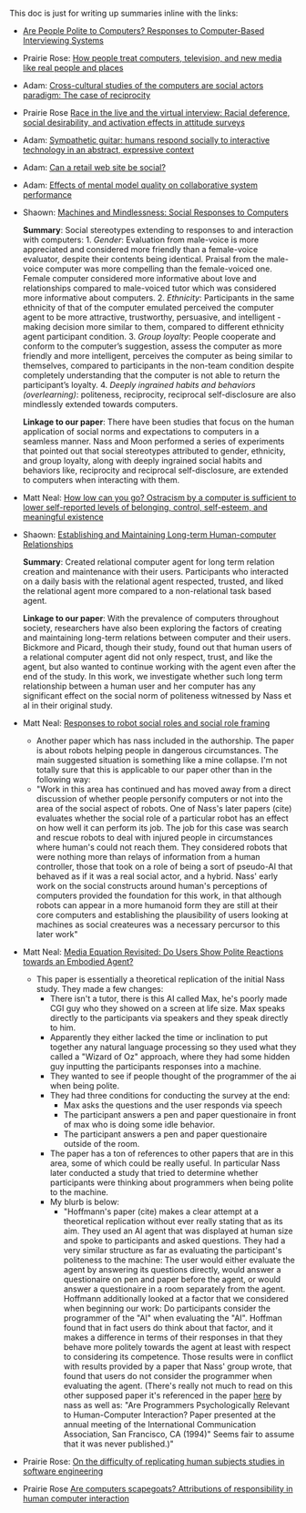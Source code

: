 This doc is just for writing up summaries inline with the links:

- [Are People Polite to Computers? Responses to Computer-Based Interviewing Systems](http://dx.doi.org/10.1111/j.1559-1816.1999.tb00142.x)

- Prairie Rose: [How people treat computers, television, and new media like real people and places](http://www.humanityonline.com/docs/the\%20media\%20equation.pdf)

- Adam: [Cross-cultural studies of the computers are social actors paradigm: The case of reciprocity](http://web.ics.purdue.edu/~duffy/IE486_Spr07/ComputersAsSocialActor.pdf)

- Prairie Rose [Race in the live and the virtual interview: Racial deference, social desirability, and activation effects in attitude surveys](http://www.jstor.org/stable/1519835?seq=1#page_scan_tab_contents)

- Adam: [Sympathetic guitar: humans respond socially to interactive technology in an abstract, expressive context](http://dl.acm.org/citation.cfm?id=2030443)

- Adam: [Can a retail web site be social?](http://journals.ama.org/doi/abs/10.1509/jmkg.71.3.143)

- Adam: [Effects of mental model quality on collaborative system performance](http://pro.sagepub.com/content/51/22/1506.short)

- Shaown: [Machines and Mindlessness: Social Responses to Computers](http://dx.doi.org/10.1111/0022-4537.00153)
  
  __Summary__: Social stereotypes extending to responses to and interaction with computers:
      1. _Gender_: Evaluation from male-voice is more appreciated and considered more friendly than a female-voice evaluator, despite their contents being identical. Praisal from the male-voice computer was more compelling than the female-voiced one. Female computer considered more informative about love and relationships compared to male-voiced tutor which was considered more informative about computers.
      2. _Ethnicity_: Participants in the same ethnicity of that of the computer emulated perceived the computer agent to be more attractive, trustworthy, persuasive, and intelligent - making decision more similar to them, compared to different ethnicity agent participant condition.
      3. _Group loyalty_: People cooperate and conform to the computer’s suggestion, assess the computer as more friendly and more intelligent, perceives the computer as being similar to themselves, compared to participants in the non-team condition despite completely understanding that the computer is not able to return the participant’s loyalty.
      4. _Deeply ingrained habits and behaviors (overlearning)_: politeness, reciprocity, reciprocal self-disclosure are also mindlessly extended towards computers.
    
    __Linkage to our paper__:
    There have been studies that focus on the human application of social norms and expectations to computers in a seamless manner. Nass and Moon performed a series of experiments that pointed out that social stereotypes attributed to gender, ethnicity, and group loyalty, along with deeply ingrained social habits and behaviors like, reciprocity and reciprocal self-disclosure, are extended to computers when interacting with them.

- Matt Neal: [How low can you go? Ostracism by a computer is sufficient to lower self-reported levels of belonging, control, self-esteem, and meaningful existence](http://www.sciencedirect.com/science/article/pii/S0022103103001823)

- Shaown: [Establishing and Maintaining Long-term Human-computer Relationships](http://doi.acm.org/10.1145/1067860.1067867)

  __Summary__: Created relational computer agent for long term relation creation and maintenance with their users. Participants who interacted on a daily basis with the relational agent respected, trusted, and liked the relational agent more compared to a non-relational task based agent.
  
  __Linkage to our paper__: With the prevalence of computers throughout society, researchers have also been exploring the factors of creating and maintaining long-term relations between computer and their users. Bickmore and Picard, though their study, found out that human users of a relational computer agent did not only respect, trust, and like the agent, but also wanted to continue working with the agent even after the end of the study. In this work, we investigate whether such long term relationship between a human user and her computer has any significant effect on the social norm of politeness witnessed by Nass et al in their original study.


- Matt Neal: [Responses to robot social roles and social role framing](http://ieeexplore.ieee.org/xpl/articleDetails.jsp?arnumber=5928687)

  - Another paper which has nass included in the authorship.  The paper is about robots helping people in dangerous circumstances.  The main suggested situation is something like a mine collapse.  I'm not totally sure that this is applicable to our paper other than in the following way:
  - "Work in this area has continued and has moved away from a direct discussion of whether people personify computers or not into the area of the social aspect of robots.  One of Nass's later papers (cite) evaluates whether the social role of a particular robot has an effect on how well it can perform its job.  The job for this case was search and rescue robots to deal with injured people in circumstances where human's could not reach them. They considered robots that were nothing more than relays of information from a human controller, those that took on a role of being a sort of pseudo-AI that behaved as if it was a real social actor, and a hybrid.  Nass' early work on the social constructs around human's perceptions of computers provided the foundation for this work, in that although robots can appear in a more humanoid form they are still at their core computers and establishing the plausibility of users looking at machines as social createures was a necessary percursor to this later work"


- Matt Neal: [Media Equation Revisited: Do Users Show Polite Reactions towards an Embodied Agent?](http://dx.doi.org/10.1007/978-3-642-04380-2_19)

  - This paper is essentially a theoretical replication of the initial Nass study.  They made a few changes:
      -  There isn't a tutor, there is this AI called Max, he's poorly made CGI guy who they showed on a screen at life size.  Max speaks directly to the participants via speakers and they speak directly to him.  
      -  Apparently they either lacked the time or inclination to put together any natural language processing so they used what they called a "Wizard of Oz" approach, where they had some hidden guy inputting the participants responses into a machine.
      -  They wanted to see if people thought of the programmer of the ai when being polite.
      -  They had three conditions for conducting the survey at the end:  
         - Max asks the questions and the user responds via speech
         - The participant answers a pen and paper questionaire in front of max who is doing some idle behavior.
         - The participant answers a pen and paper questionaire outside of the room.
    -  The paper has a ton of references to other papers that are in this area, some of which could be really useful.  In particular Nass later conducted a study that tried to determine whether participants were thinking about programmers when being polite to the machine.
    -  My blurb is below:
        - "Hoffmann's paper (cite) makes a clear attempt at a theoretical replication without ever really stating that as its aim.  They used an AI agent that was displayed at human size and spoke to participants and asked questions.  They had a very similar structure as far as evaluating the participant's politeness to the machine:  The user would either evaluate the agent by answering its questions directly, would answer a questionaire on pen and paper before the agent, or would answer a questionaire in a room separately from the agent.  Hoffmann additionally looked at a factor that we considered when beginning our work:  Do participants consider the programmer of the "AI" when evaluating the "AI".  Hoffman found that in fact users do think about that factor, and it makes a difference in terms of their responses in that they behave more politely towards the agent at least with respect to considering its competence.  Those results were in conflict with results provided by a paper that Nass' group wrote, that found that users do not consider the programmer when evaluating the agent. (There's really not much to read on this other supposed paper it's referenced in the paper [here](http://onlinelibrary.wiley.com.prox.lib.ncsu.edu/doi/10.1111/0022-4537.00153/abstract) by nass as well as: "Are Programmers Psychologically Relevant to Human-Computer Interaction? Paper presented at the annual meeting of the International Communication Association, San Francisco, CA (1994)"  Seems fair to assume that it was never published.)"

- Prairie Rose: [On the difficulty of replicating human subjects studies in software engineering](http://dx.doi.org/10.1145/1368088.1368115)

- Prairie Rose [Are computers scapegoats? Attributions of responsibility in human computer interaction](http://www.sciencedirect.com/science/article/pii/S1071581998901999)
